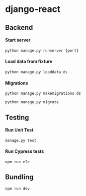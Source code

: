 # django-react

## Backend
#### Start server
`python manage.py runserver {port}`

#### Load data from fixture
`python manage.py loaddata ds`

#### Migrations
`python manage.py makemigrations ds`

`python manage.py migrate`

## Testing

#### Run Unit Test
`manage.py test`

#### Run Cypress tests

`npm run e2e`

## Bundling
`npm run dev`